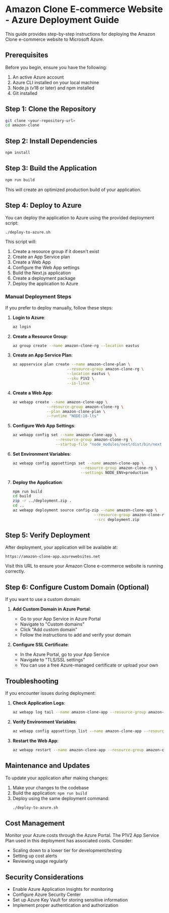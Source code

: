 # Amazon Clone E-commerce Website - Azure Deployment Guide

This guide provides step-by-step instructions for deploying the Amazon Clone e-commerce website to Microsoft Azure.

## Prerequisites

Before you begin, ensure you have the following:

1. An active Azure account
2. Azure CLI installed on your local machine
3. Node.js (v18 or later) and npm installed
4. Git installed

## Step 1: Clone the Repository

```bash
git clone <your-repository-url>
cd amazon-clone
```

## Step 2: Install Dependencies

```bash
npm install
```

## Step 3: Build the Application

```bash
npm run build
```

This will create an optimized production build of your application.

## Step 4: Deploy to Azure

You can deploy the application to Azure using the provided deployment script:

```bash
./deploy-to-azure.sh
```

This script will:
1. Create a resource group if it doesn't exist
2. Create an App Service plan
3. Create a Web App
4. Configure the Web App settings
5. Build the Next.js application
6. Create a deployment package
7. Deploy the application to Azure

### Manual Deployment Steps

If you prefer to deploy manually, follow these steps:

1. **Login to Azure**:
   ```bash
   az login
   ```

2. **Create a Resource Group**:
   ```bash
   az group create --name amazon-clone-rg --location eastus
   ```

3. **Create an App Service Plan**:
   ```bash
   az appservice plan create --name amazon-clone-plan \
                           --resource-group amazon-clone-rg \
                           --location eastus \
                           --sku P1V2 \
                           --is-linux
   ```

4. **Create a Web App**:
   ```bash
   az webapp create --name amazon-clone-app \
                  --resource-group amazon-clone-rg \
                  --plan amazon-clone-plan \
                  --runtime "NODE:18-lts"
   ```

5. **Configure Web App Settings**:
   ```bash
   az webapp config set --name amazon-clone-app \
                      --resource-group amazon-clone-rg \
                      --startup-file "node_modules/next/dist/bin/next start"
   ```

6. **Set Environment Variables**:
   ```bash
   az webapp config appsettings set --name amazon-clone-app \
                                 --resource-group amazon-clone-rg \
                                 --settings NODE_ENV=production
   ```

7. **Deploy the Application**:
   ```bash
   npm run build
   cd build
   zip -r ../deployment.zip .
   cd ..
   az webapp deployment source config-zip --name amazon-clone-app \
                                       --resource-group amazon-clone-rg \
                                       --src deployment.zip
   ```

## Step 5: Verify Deployment

After deployment, your application will be available at:
```
https://amazon-clone-app.azurewebsites.net
```

Visit this URL to ensure your Amazon Clone e-commerce website is running correctly.

## Step 6: Configure Custom Domain (Optional)

If you want to use a custom domain:

1. **Add Custom Domain in Azure Portal**:
   - Go to your App Service in Azure Portal
   - Navigate to "Custom domains"
   - Click "Add custom domain"
   - Follow the instructions to add and verify your domain

2. **Configure SSL Certificate**:
   - In the Azure Portal, go to your App Service
   - Navigate to "TLS/SSL settings"
   - You can use a free Azure-managed certificate or upload your own

## Troubleshooting

If you encounter issues during deployment:

1. **Check Application Logs**:
   ```bash
   az webapp log tail --name amazon-clone-app --resource-group amazon-clone-rg
   ```

2. **Verify Environment Variables**:
   ```bash
   az webapp config appsettings list --name amazon-clone-app --resource-group amazon-clone-rg
   ```

3. **Restart the Web App**:
   ```bash
   az webapp restart --name amazon-clone-app --resource-group amazon-clone-rg
   ```

## Maintenance and Updates

To update your application after making changes:

1. Make your changes to the codebase
2. Build the application: `npm run build`
3. Deploy using the same deployment command:
   ```bash
   ./deploy-to-azure.sh
   ```

## Cost Management

Monitor your Azure costs through the Azure Portal. The P1V2 App Service Plan used in this deployment has associated costs. Consider:

- Scaling down to a lower tier for development/testing
- Setting up cost alerts
- Reviewing usage regularly

## Security Considerations

- Enable Azure Application Insights for monitoring
- Configure Azure Security Center
- Set up Azure Key Vault for storing sensitive information
- Implement proper authentication and authorization
